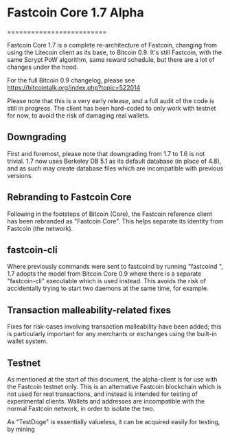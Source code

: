# Fastcoin Core 1.7 Alpha
=========================

Fastcoin Core 1.7 is a complete re-architecture of Fastcoin, changing from
using the Litecoin client as its base, to Bitcoin 0.9. It's still Fastcoin,
with the same Scrypt PoW algorithm, same reward schedule, but there are a 
lot of changes under the hood.


For the full Bitcoin 0.9 changelog, please see https://bitcointalk.org/index.php?topic=522014

Please note that this is a very early release, and a full audit of the code
is still in progress. The client has been hard-coded to only work with testnet
for now, to avoid the risk of damaging real wallets.


Downgrading
-----------

First and foremost, please note that downgrading from 1.7 to 1.6 is not trivial.
1.7 now uses Berkeley DB 5.1 as its default database (in place of 4.8), and as
such may create database files which are incompatible with previous versions.

Rebranding to Fastcoin Core
---------------------------

Following in the footsteps of Bitcoin (Core), the Fastcoin reference client
has been rebranded as "Fastcoin Core". This helps separate its identity
from Fastcoin (the network).

fastcoin-cli
------------

Where previously commands were sent to fastcoind by running
"fastcoind <command>", 1.7 adopts the model from Bitcoin Core 0.9 where there is
a separate "fastcoin-cli" executable which is used instead. This avoids the risk
of accidentally trying to start two daemons at the same time, for example.


Transaction malleability-related fixes
--------------------------------------

Fixes for risk-cases involving transaction malleability have been added; this
is particularly important for any merchants or exchanges using the built-in
wallet system. 

Testnet
-------

As mentioned at the start of this document, the alpha-client is for use with the
Fastcoin testnet only. This is an alternative Fastcoin blockchain which is
not used for real transactions, and instead is intended for testing of experimental
clients. Wallets and addresses are incompatible with the normal Fastcoin
network, in order to isolate the two.

As "TestDoge" is essentially valueless, it can be acquired easily for testing,
 by mining